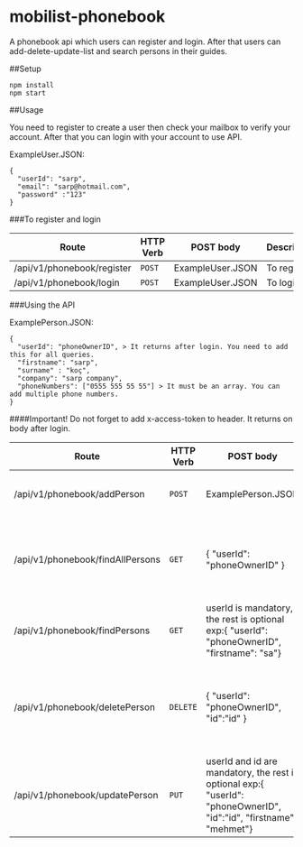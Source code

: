 # mobilist-phonebook

A phonebook api which users can register and login. After that users can add-delete-update-list and search persons in their guides.

##Setup

```
npm install
npm start
```

##Usage

You need to register to create a user then check your mailbox to verify your account. After that you can login with your account to use API.


ExampleUser.JSON:

```
{
  "userId": "sarp",
  "email": "sarp@hotmail.com",
  "password" :"123"
}
```

###To register and login

| Route | HTTP Verb | POST body | Description |
| --- | --- | --- | --- |
| /api/v1/phonebook/register | `POST` | ExampleUser.JSON | To register. |
| /api/v1/phonebook/login | `POST` | ExampleUser.JSON | To login. |

###Using the API

ExamplePerson.JSON:

```
{
  "userId": "phoneOwnerID", > It returns after login. You need to add this for all queries.
  "firstname": "sarp",
  "surname" : "koç",
  "company": "sarp company",
  "phoneNumbers": ["0555 555 55 55"] > It must be an array. You can add multiple phone numbers.
}
```

####Important!
Do not forget to add x-access-token to header. It returns on body after login.

| Route | HTTP Verb | POST body | Description |
| --- | --- | --- | --- |
| /api/v1/phonebook/addPerson | `POST` | ExamplePerson.JSON | Create a new person in your phonebook. |
| /api/v1/phonebook/findAllPersons | `GET` | { "userId": "phoneOwnerID" } | List all persons in your phonebook. Also it returns person Ids |
| /api/v1/phonebook/findPersons | `GET` | userId is mandatory, the rest is optional exp:{ "userId": "phoneOwnerID", "firstname": "sa"} | Find persons for conditions|
| /api/v1/phonebook/deletePerson | `DELETE` | { "userId": "phoneOwnerID", "id":"id" } | Create a new person in your phonebook. Can get the person id from find routes|
| /api/v1/phonebook/updatePerson | `PUT` | userId and id are mandatory, the rest is optional exp:{ "userId": "phoneOwnerID", "id":"id", "firstname": "mehmet"} | Update a person |











